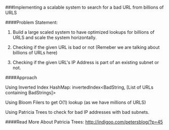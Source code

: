 ###Implementing a scalable system to search for a bad URL from billions of URLS

####Problem Statement:

1. Build a large scaled system to have optimized lookups for billions of URLS and scale the system horizontally. 

2. Checking if the given URL is bad or not (Remeber we are talking about billions of URLs here)

3. Checking if the given URL's IP Address is part of an existing subnet or not.


####Approach

Using Inverted Index HashMap: invertedIndex<BadString, [List of URLs containing BadStrings]>

Using Bloom Filers to get O(1) lookup (as we have millions of URLS)

Using Patricia Trees to check for bad IP addresses with bad subnets. 

####Read More About Patricia Trees:
http://indigoo.com/petersblog/?p=45
